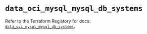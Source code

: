 # `data_oci_mysql_mysql_db_systems`

Refer to the Terraform Registory for docs: [`data_oci_mysql_mysql_db_systems`](https://registry.terraform.io/providers/oracle/oci/6.18.0/docs/data-sources/mysql_mysql_db_systems).
